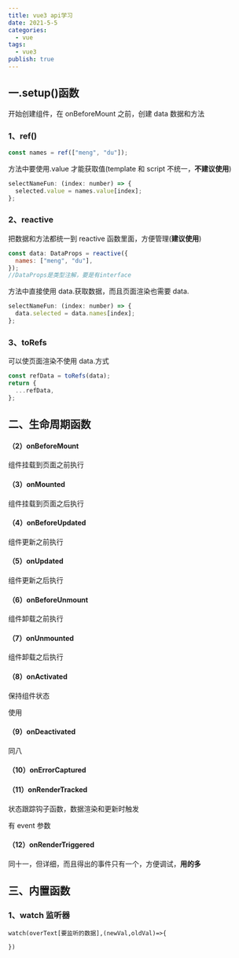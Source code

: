```yaml
---
title: vue3 api学习
date: 2021-5-5
categories:
  - vue
tags:
  - vue3
publish: true
---
```


<!-- more -->

## 一.setup()函数

开始创建组件，在 onBeforeMount 之前，创建 data 数据和方法

### 1、ref()

```js
const names = ref(["meng", "du"]);
```

方法中要使用.value 才能获取值(template 和 script 不统一，**不建议使用**)

```js
selectNameFun: (index: number) => {
  selected.value = names.value[index];
};
```

### 2、reactive

把数据和方法都统一到 reactive 函数里面，方便管理(**建议使用**)

```js
const data: DataProps = reactive({
  names: ["meng", "du"],
});
//DataProps是类型注解，要是有interface
```

方法中直接使用 data.获取数据，而且页面渲染也需要 data.

```js
selectNameFun: (index: number) => {
  data.selected = data.names[index];
};
```

### 3、toRefs

可以使页面渲染不使用 data.方式

```js
const refData = toRefs(data);
return {
  ...refData,
};
```

## 二、生命周期函数

#### （2）onBeforeMount

组件挂载到页面之前执行

#### （3）onMounted

组件挂载到页面之后执行

#### （4）onBeforeUpdated

组件更新之前执行

#### （5）onUpdated

组件更新之后执行

#### （6）onBeforeUnmount

组件卸载之前执行

#### （7）onUnmounted

组件卸载之后执行

#### （8）onActivated

保持组件状态

<keep-alive></keep-alive>使用

#### （9）onDeactivated

同八

#### （10）onErrorCaptured

#### （11）onRenderTracked

状态跟踪钩子函数，数据渲染和更新时触发

有 event 参数

#### （12）onRenderTriggered

同十一，但详细，而且得出的事件只有一个，方便调试，**用的多**

## 三、内置函数

### 1、watch 监听器

```
watch(overText[要监听的数据],(newVal,oldVal)=>{

})
```
